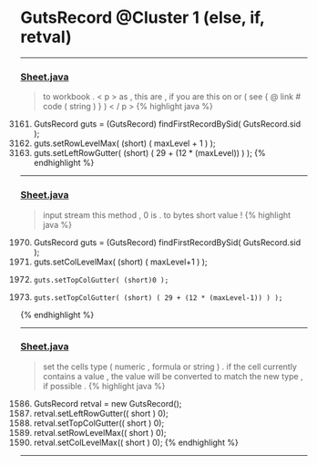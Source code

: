 # GutsRecord @Cluster 1 (else, if, retval)

***

### [Sheet.java](https://searchcode.com/codesearch/view/15642365/)
> to workbook . < p > as , this are , if you are this on or ( see { @ link # code ( string ) } ) < / p > 
{% highlight java %}
3161. GutsRecord guts = (GutsRecord) findFirstRecordBySid( GutsRecord.sid );
3162. guts.setRowLevelMax( (short) ( maxLevel + 1 ) );
3163. guts.setLeftRowGutter( (short) ( 29 + (12 * (maxLevel)) ) );
{% endhighlight %}

***

### [Sheet.java](https://searchcode.com/codesearch/view/15642365/)
> input stream this method , 0 is . to bytes short value ! 
{% highlight java %}
1970. GutsRecord guts = (GutsRecord) findFirstRecordBySid( GutsRecord.sid );
1971. guts.setColLevelMax( (short) ( maxLevel+1 ) );
1973.     guts.setTopColGutter( (short)0 );
1975.     guts.setTopColGutter( (short) ( 29 + (12 * (maxLevel-1)) ) );
{% endhighlight %}

***

### [Sheet.java](https://searchcode.com/codesearch/view/15642365/)
> set the cells type ( numeric , formula or string ) . if the cell currently contains a value , the value will be converted to match the new type , if possible . 
{% highlight java %}
1586. GutsRecord retval = new GutsRecord();
1588. retval.setLeftRowGutter(( short ) 0);
1589. retval.setTopColGutter(( short ) 0);
1590. retval.setRowLevelMax(( short ) 0);
1591. retval.setColLevelMax(( short ) 0);
{% endhighlight %}

***

